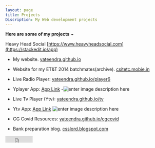 ```yaml
---
layout: page
title: Projects
Discription: My Web development projects
---
```


**Here are some of my projects ~** 

Heavy Head Social  [https://www.heavyheadsocial.com](https://stackedit.io/app)
- My website. 
[yateendra.github.io](http://yateendra.github.io)
- Website for my ET&T 2014 batchmates(archive). [csitetc.mobie.in](https://csitetc.mobie.in)
- Live Radio Player: [yateendra.github.io/player6](http://yateendra.github.io/player6)
- Yplayer App: [App Link](https://github.com/yateendra/yateendra.github.io/releases/download/yplayer2/Yplayer.apk)
-![enter image description here](https://i.imgur.com/TvnsC0F.jpg)

- Live Tv Player (Ytv): [yateendra.github.io/tv](http://yateendra.github.io/tv)
- Ytv App: [App Link](https://github.com/yateendra/yateendra.github.io/releases/download/3.0/Ytv_3.0.apk)
![enter image description here](https://i.imgur.com/ATydsEE.jpg)
- CG Covid Resources: [yateendra.github.io/cgcovid](https://yateendra.github.io/cgcovid/) 
- Bank preparation blog. 
 [csslord.blogspot.com](https://csslord.blogspot.com) 







<iframe src="https://www.facebook.com/plugins/like.php?href=https%3A%2F%2Ffacebook.com%2Fya3dra&width=85&layout=button_count&action=like&size=small&show_faces=true&share=false&height=21&appId=239992719524816" width="85" height="21" style="border:none;overflow:hidden" scrolling="no" frameborder="0" allowTransparency="true"></iframe>
